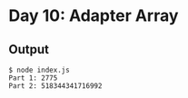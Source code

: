 # Day 10: Adapter Array

## Output

```console
$ node index.js
Part 1: 2775
Part 2: 518344341716992
```


